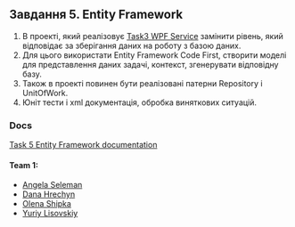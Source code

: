 ## Завдання 5. Entity Framework
1.	В проекті, який реалізовує [Task3 WPF Service](https://github.com/university-courses/PofCIS-Term4/tree/task3-wpf-service) замінити рівень, який відповідає за зберігання даних на роботу з базою даних.
2.	Для цього використати Entity Framework Code First, створити моделі для представлення даних задачі, контекст, згенерувати відповідну базу.
3.	Також в проекті повинен бути реалізовані патерни Repository і UnitOfWork.
4.	Юніт тести і xml документація, обробка виняткових ситуацій.

### Docs
[Task 5 Entity Framework documentation](https://university-courses.github.io/PofCIS-Term4/task5-entity-framework/index.html)

#### Team 1:
* [Angela Seleman](https://github.com/selemanka)
* [Dana Hrechyn](https://github.com/danahrechyn123)
* [Olena Shipka](https://github.com/oshipka)
* [Yuriy Lisovskiy](https://github.com/YuriyLisovskiy)
